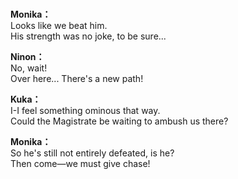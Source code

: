 # 

  
**Monika：**  
Looks like we beat him.  
His strength was no joke, to be sure...  
  
**Ninon：**  
No, wait!  
Over here... There's a new path!  
  
**Kuka：**  
I-I feel something ominous that way.  
Could the Magistrate be waiting to ambush us there?  
  
**Monika：**  
So he's still not entirely defeated, is he?  
Then come—we must give chase!  
